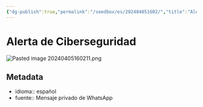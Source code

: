 ```yaml
---
{"dg-publish":true,"permalink":"/seedbox/es/202404051602/","title":"Alerta de Ciberseguridad","noteIcon":"1","created":"2024-04-05T16:02:08.106-06:00","updated":"2024-04-05T16:03:28.877-06:00"}
---
```


# Alerta de Ciberseguridad

![Pasted image 20240405160211.png](/img/user/files/Pasted%20image%2020240405160211.png)

## Metadata
- idioma:: español
- fuente:: Mensaje privado de WhatsApp